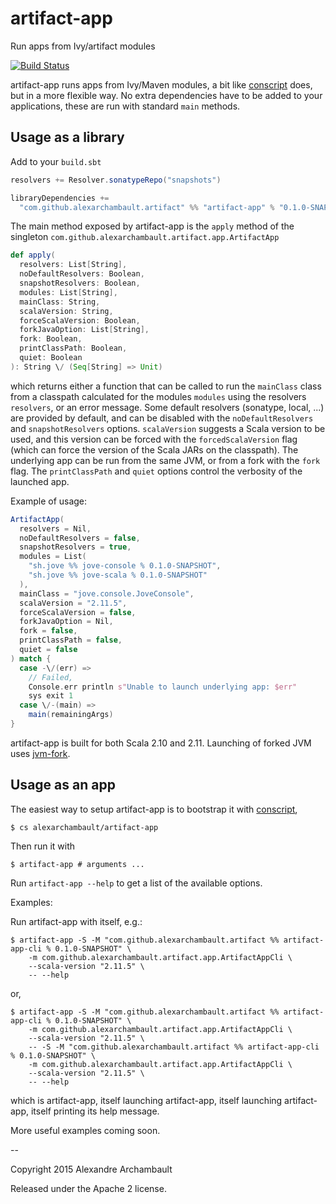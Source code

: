 # artifact-app

Run apps from Ivy/artifact modules

[![Build Status](https://travis-ci.org/alexarchambault/artifact-app.svg)](https://travis-ci.org/alexarchambault/artifact-app)


artifact-app runs apps from Ivy/Maven modules, a bit like
[conscript](https://github.com/n8han/conscript) does, but
in a more flexible way. No extra dependencies have to be added
to your applications, these are run with standard `main` methods.

## Usage as a library

Add to your `build.sbt`
```scala
resolvers += Resolver.sonatypeRepo("snapshots")

libraryDependencies +=
  "com.github.alexarchambault.artifact" %% "artifact-app" % "0.1.0-SNAPSHOT"
```

The main method exposed by artifact-app is the `apply` method
of the singleton `com.github.alexarchambault.artifact.app.ArtifactApp`
```scala
def apply(
  resolvers: List[String],
  noDefaultResolvers: Boolean,
  snapshotResolvers: Boolean,
  modules: List[String],
  mainClass: String,
  scalaVersion: String,
  forceScalaVersion: Boolean,
  forkJavaOption: List[String],
  fork: Boolean,
  printClassPath: Boolean,
  quiet: Boolean
): String \/ (Seq[String] => Unit)
```
which returns either a function that can be called to run the
`mainClass` class from a classpath calculated for the modules
`modules` using the resolvers `resolvers`, or an error message.
Some default
resolvers (sonatype, local, ...) are provided by default, and can be disabled
with the `noDefaultResolvers` and `snapshotResolvers` options.
`scalaVersion` suggests a Scala version to be used, and this version
can be forced with the `forcedScalaVersion` flag (which can
force the version of the Scala JARs on the classpath).
The underlying app can be run from the same JVM, or from
a fork with the `fork` flag. The `printClassPath` and `quiet`
options control the verbosity of the launched app.

Example of usage:
```scala
ArtifactApp(
  resolvers = Nil,
  noDefaultResolvers = false,
  snapshotResolvers = true,
  modules = List(
    "sh.jove %% jove-console % 0.1.0-SNAPSHOT",
    "sh.jove %% jove-scala % 0.1.0-SNAPSHOT"
  ),
  mainClass = "jove.console.JoveConsole",
  scalaVersion = "2.11.5",
  forceScalaVersion = false,
  forkJavaOption = Nil,
  fork = false,
  printClassPath = false,
  quiet = false
) match {
  case -\/(err) =>
    // Failed, 
    Console.err println s"Unable to launch underlying app: $err"
    sys exit 1
  case \/-(main) =>
    main(remainingArgs)
}
```

artifact-app is built for both Scala 2.10 and 2.11.
Launching of forked JVM uses
[jvm-fork](https://github.com/jove-sh/jvm-fork).

## Usage as an app

The easiest way to setup artifact-app is to bootstrap it
with [conscript](https://github.com/n8han/conscript),

    $ cs alexarchambault/artifact-app

Then run it with

    $ artifact-app # arguments ...

Run `artifact-app --help` to get a list of the available options.

Examples:

Run artifact-app with itself, e.g.:

    $ artifact-app -S -M "com.github.alexarchambault.artifact %% artifact-app-cli % 0.1.0-SNAPSHOT" \
        -m com.github.alexarchambault.artifact.app.ArtifactAppCli \
        --scala-version "2.11.5" \
        -- --help

or,

    $ artifact-app -S -M "com.github.alexarchambault.artifact %% artifact-app-cli % 0.1.0-SNAPSHOT" \
        -m com.github.alexarchambault.artifact.app.ArtifactAppCli \
        --scala-version "2.11.5" \
        -- -S -M "com.github.alexarchambault.artifact %% artifact-app-cli % 0.1.0-SNAPSHOT" \
        -m com.github.alexarchambault.artifact.app.ArtifactAppCli \
        --scala-version "2.11.5" \
        -- --help

which is artifact-app, itself launching artifact-app, itself launching artifact-app, itself printing its help message.

More useful examples coming soon.

--

Copyright 2015 Alexandre Archambault

Released under the Apache 2 license.
